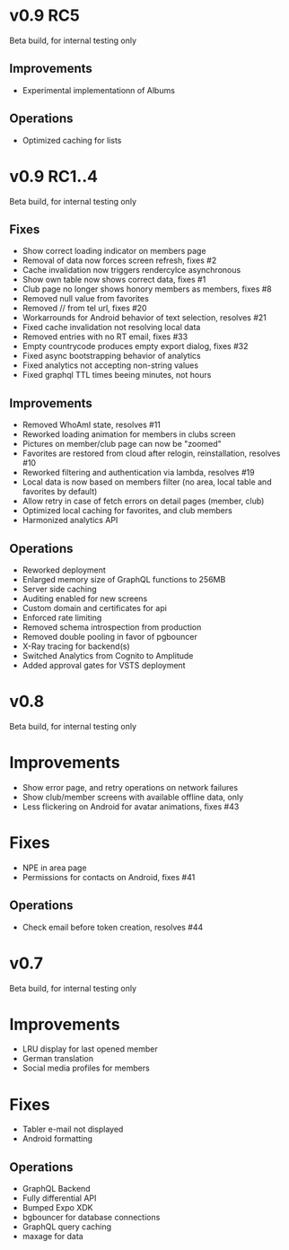 # v0.9 RC5
Beta build, for internal testing only

## Improvements
- Experimental implementationn of Albums

## Operations
- Optimized caching for lists

# v0.9 RC1..4
Beta build, for internal testing only

## Fixes
- Show correct loading indicator on members page
- Removal of data now forces screen refresh, fixes #2
- Cache invalidation now triggers rendercylce asynchronous
- Show own table now shows correct data, fixes #1
- Club page no longer shows honory members as members, fixes #8
- Removed null value from favorites
- Removed // from tel url, fixes #20
- Workarrounds for Android behavior of text selection, resolves #21
- Fixed cache invalidation not resolving local data
- Removed entries with no RT email, fixes #33
- Empty countrycode produces empty export dialog, fixes #32
- Fixed async bootstrapping behavior of analytics
- Fixed analytics not accepting non-string values
- Fixed graphql TTL times beeing minutes, not hours

## Improvements
- Removed WhoAmI state, resolves #11
- Reworked loading animation for members in clubs screen
- Pictures on member/club page can now be "zoomed"
- Favorites are restored from cloud after relogin, reinstallation, resolves #10
- Reworked filtering and authentication via lambda, resolves #19
- Local data is now based on members filter (no area, local table and favorites by default)
- Allow retry in case of fetch errors on detail pages (member, club)
- Optimized local caching for favorites, and club members
- Harmonized analytics API

## Operations
- Reworked deployment
- Enlarged memory size of GraphQL functions to 256MB
- Server side caching
- Auditing enabled for new screens
- Custom domain and certificates for api
- Enforced rate limiting
- Removed schema introspection from production
- Removed double pooling in favor of pgbouncer
- X-Ray tracing for backend(s)
- Switched Analytics from Cognito to Amplitude
- Added approval gates for VSTS deployment

# v0.8
Beta build, for internal testing only

# Improvements
- Show error page, and retry operations on network failures
- Show club/member screens with available offline data, only
- Less flickering on Android for avatar animations, fixes #43

# Fixes
- NPE in area page
- Permissions for contacts on Android, fixes #41

## Operations
- Check email before token creation, resolves #44

# v0.7
Beta build, for internal testing only

# Improvements
- LRU display for last opened member
- German translation
- Social media profiles for members

# Fixes
- Tabler e-mail not displayed
- Android formatting

## Operations
- GraphQL Backend
- Fully differential API
- Bumped Expo XDK
- bgbouncer for database connections
- GraphQL query caching
- maxage for data
